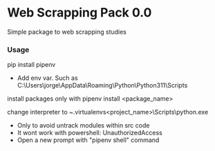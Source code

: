 # Web Scrapping Pack 0.0

Simple package to web scrapping studies

### Usage

pip install pipenv
- Add env var. Such as C:\Users\jorge\AppData\Roaming\Python\Python311\Scripts

install packages only with 
pipenv install <package_name>

change interpreter to ~\.virtualenvs\<project_name>\Scripts\python.exe
- Only to avoid untrack modules within src code
- It wont work with powershell: UnauthorizedAccess
- Open a new prompt with "pipenv shell" command